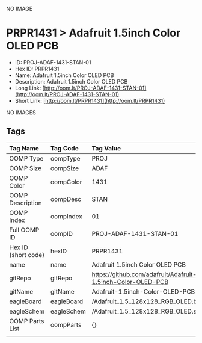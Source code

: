 


  
NO IMAGE  
# PRPR1431 > Adafruit 1.5inch Color OLED PCB

- ID: PROJ-ADAF-1431-STAN-01
- Hex ID: PRPR1431
- Name: Adafruit 1.5inch Color OLED PCB
- Description: Adafruit 1.5inch Color OLED PCB
- Long Link: [http://oom.lt/PROJ-ADAF-1431-STAN-01](http://oom.lt/PROJ-ADAF-1431-STAN-01)
- Short Link: [http://oom.lt/PRPR1431](http://oom.lt/PRPR1431)
  
NO IMAGES  
## Tags
  

|Tag Name|Tag Code|Tag Value|
| :--- | :--- | :--- |
|OOMP Type|oompType|PROJ|
|OOMP Size|oompSize|ADAF|
|OOMP Color|oompColor|1431|
|OOMP Description|oompDesc|STAN|
|OOMP Index|oompIndex|01|
|Full OOMP ID|oompID|PROJ-ADAF-1431-STAN-01|
|Hex ID (short code)|hexID|PRPR1431|
|name|name|Adafruit 1.5inch Color OLED PCB|
|gitRepo|gitRepo|https://github.com/adafruit/Adafruit-1.5inch-Color-OLED-PCB|
|gitName|gitName|Adafruit-1.5inch-Color-OLED-PCB|
|eagleBoard|eagleBoard|/Adafruit_1.5_128x128_RGB_OLED.brd|
|eagleSchem|eagleSchem|/Adafruit_1.5_128x128_RGB_OLED.sch|
|OOMP Parts List|oompParts|{}|
||||
